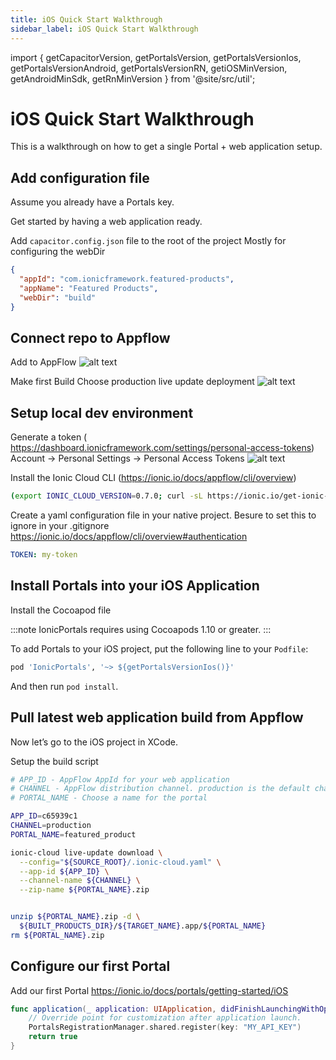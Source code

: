 ```yaml
---
title: iOS Quick Start Walkthrough
sidebar_label: iOS Quick Start Walkthrough
---
```


import { getCapacitorVersion, getPortalsVersion, getPortalsVersionIos, getPortalsVersionAndroid, getPortalsVersionRN, getiOSMinVersion, getAndroidMinSdk, getRnMinVersion } from '@site/src/util';

# iOS Quick Start Walkthrough

This is a walkthrough on how to get a single Portal + web application setup.

## Add configuration file

Assume you already have a Portals key.

Get started by having a web application ready.

Add `capacitor.config.json` file to the root of the project
Mostly for configuring the webDir

```json title=capacitor.config.json
{
  "appId": "com.ionicframework.featured-products",
  "appName": "Featured Products",
  "webDir": "build"
}
```

## Connect repo to Appflow

Add to AppFlow
![alt text](/img/appflow-step-one.png "Title")

Make first Build
Choose production live update deployment
![alt text](/img/appflow-step-two.png "Title")

## Setup local dev environment

Generate a token ( https://dashboard.ionicframework.com/settings/personal-access-tokens)
Account -> Personal Settings -> Personal Access Tokens
![alt text](/img/appflow-generate-token.png "Title")

Install the Ionic Cloud CLI (https://ionic.io/docs/appflow/cli/overview)

```bash
(export IONIC_CLOUD_VERSION=0.7.0; curl -sL https://ionic.io/get-ionic-cloud-cli | bash)
```

Create a yaml configuration file in your native project. Besure to set this to ignore in your .gitignore
https://ionic.io/docs/appflow/cli/overview#authentication

```yaml title=.ionic-cloud.yaml
TOKEN: my-token
```

## Install Portals into your iOS Application

Install the Cocoapod file

:::note
IonicPortals requires using Cocoapods 1.10 or greater.
:::

To add Portals to your iOS project, put the following line to your `Podfile`:

```ruby title=Podfile
pod 'IonicPortals', '~> ${getPortalsVersionIos()}'
```

And then run `pod install`.

## Pull latest web application build from Appflow

Now let’s go to the iOS project in XCode.

Setup the build script

```bash
# APP_ID - AppFlow AppId for your web application
# CHANNEL - AppFlow distribution channel. production is the default channel
# PORTAL_NAME - Choose a name for the portal

APP_ID=c65939c1
CHANNEL=production
PORTAL_NAME=featured_product

ionic-cloud live-update download \
  --config="${SOURCE_ROOT}/.ionic-cloud.yaml" \
  --app-id ${APP_ID} \
  --channel-name ${CHANNEL} \
  --zip-name ${PORTAL_NAME}.zip


unzip ${PORTAL_NAME}.zip -d \
  ${BUILT_PRODUCTS_DIR}/${TARGET_NAME}.app/${PORTAL_NAME}
rm ${PORTAL_NAME}.zip
```

## Configure our first Portal

Add our first Portal
https://ionic.io/docs/portals/getting-started/iOS

```swift title=AppDelegate.swift
func application(_ application: UIApplication, didFinishLaunchingWithOptions launchOptions: [UIApplication.LaunchOptionsKey: Any]?) -> Bool {
    // Override point for customization after application launch.
    PortalsRegistrationManager.shared.register(key: "MY_API_KEY")
    return true
}
```
